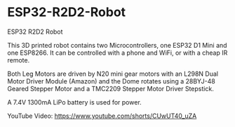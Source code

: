 # ESP32-R2D2-Robot
ESP32 R2D2 Robot

This 3D printed robot contains two Microcontrollers,
one ESP32 D1 Mini and one ESP8266.   It can be controlled with
a phone and WiFi, or with a cheap IR remote.

Both Leg Motors are driven by N20 mini gear motors with an L298N Dual
Motor Driver Module (Amazon) and the Dome rotates using a 28BYJ-48 Geared 
Stepper Motor and a TMC2209 Stepper Motor Driver Stepstick.



A 7.4V 1300mA LiPo battery is used for power.

YouTube Video:  https://www.youtube.com/shorts/CUwUT40_uZA
